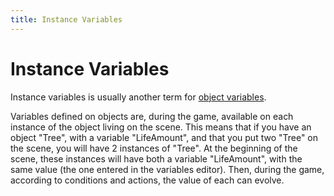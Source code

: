 ```yaml
---
title: Instance Variables
---
```

# Instance Variables


Instance variables is usually another term for [object variables](/gdevelop5/all-features/variables/object-variables).

Variables defined on objects are, during the game, available on each instance of the object living on the scene. This means that if you have an object "Tree", with a variable "LifeAmount", and that you put two "Tree" on the scene, you will have 2 instances of "Tree". At the beginning of the scene, these instances will have both a variable "LifeAmount", with the same value (the one entered in the variables editor). Then, during the game, according to conditions and actions, the value of each can evolve.
